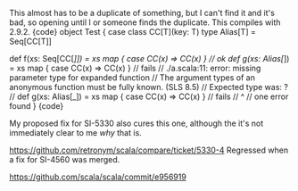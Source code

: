 This almost has to be a duplicate of something, but I can't find it and it's bad, so opening until I or someone finds the duplicate.  This compiles with 2.9.2.
{code}
object Test {
  case class CC[T](key: T)
  type Alias[T] = Seq[CC[T]]

  def f(xs: Seq[CC[_]]) = xs map { case CC(x) => CC(x) }    // ok
  def g(xs: Alias[_])   = xs map { case CC(x) => CC(x) }    // fails
  // ./a.scala:11: error: missing parameter type for expanded function
  // The argument types of an anonymous function must be fully known. (SLS 8.5)
  // Expected type was: ?
  //   def g(xs: Alias[_])   = xs map { case CC(x) => CC(x) }    // fails
  //                                  ^
  // one error found
}
{code}

My proposed fix for SI-5330 also cures this one, although the it's not immediately clear to me *why* that is.

https://github.com/retronym/scala/compare/ticket/5330-4
Regressed when a fix for SI-4560 was merged.

https://github.com/scala/scala/commit/e956919
